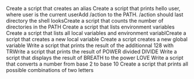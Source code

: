 Create a script that creates an alias
Create a script that prints hello user, where user is the current userAdd /action to the PATH. /action should last directory the shell looksCreate a script that counts the number of directories in the PATH
Create a script that lists environment variables
Create a script that lists all local variables and environment variablCreate a script that creates a new local variable
Create a script creates a new global variable
Write a script that prints the result of the additionnal 128 with TRWrite a script that prints the result of POWER divided DIVIDE
Write a script that displays the result of BREATH to the power LOVE
Write a script that converts a number from base 2 to base 10
Create a script that prints all possible combinations of two letters
